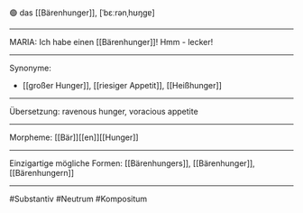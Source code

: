 🟢 das [[Bärenhunger]], [ˈbɛːrənˌhʊŋɡɐ]

---
MARIA: Ich habe einen [[Bärenhunger]]! Hmm - lecker! 

---
Synonyme: 
- [[großer Hunger]], [[riesiger Appetit]], [[Heißhunger]]

---
Übersetzung: ravenous hunger, voracious appetite

---
Morpheme:
[[Bär]][[en]][[Hunger]]

---
Einzigartige mögliche Formen: [[Bärenhungers]], [[Bärenhunger]], [[Bärenhungern]]

---
#Substantiv #Neutrum #Kompositum